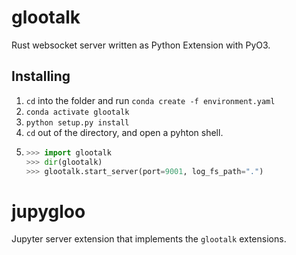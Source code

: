 # glootalk

Rust websocket server written as Python Extension with PyO3. 

## Installing

1) `cd` into the folder and run `conda create -f environment.yaml`
2) `conda activate glootalk`
3) `python setup.py install`
4) `cd` out of the directory, and open a pyhton shell.
5) 
   ```python
   >>> import glootalk
   >>> dir(glootalk)
   >>> glootalk.start_server(port=9001, log_fs_path=".")
   ```
# jupygloo

Jupyter server extension that implements the `glootalk` extensions.
